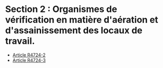 # Section 2 : Organismes de vérification en matière d'aération  et d'assainissement des locaux de travail.

* [Article R4724-2](./LEGIARTI000018527488.md)
* [Article R4724-3](./LEGIARTI000018527486.md)
